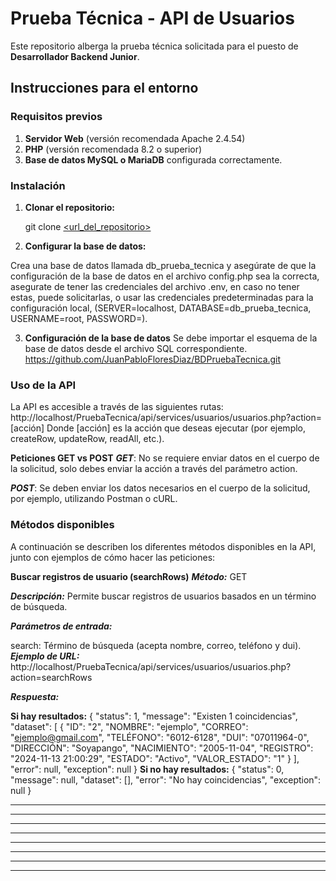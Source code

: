 # Prueba Técnica - API de Usuarios

Este repositorio alberga la prueba técnica solicitada para el puesto de **Desarrollador Backend Junior**.

## Instrucciones para el entorno

### Requisitos previos

1. **Servidor Web** (versión recomendada Apache 2.4.54)
2. **PHP** (versión recomendada 8.2 o superior)
3. **Base de datos MySQL o MariaDB** configurada correctamente.

### Instalación

1. **Clonar el repositorio:**

   git clone [<url_del_repositorio>](https://github.com/JuanPabloFloresDiaz/PruebaTecnica.git)
2. **Configurar la base de datos:**

Crea una base de datos llamada db_prueba_tecnica y asegúrate de que la configuración de la base de datos en el archivo config.php sea la correcta, asegurate de tener las credenciales del archivo .env, en caso no tener estas, puede solicitarlas, o usar las credenciales predeterminadas para la configuración local, (SERVER=localhost, DATABASE=db_prueba_tecnica, USERNAME=root, PASSWORD=).

3. **Configuración de la base de datos**
Se debe importar el esquema de la base de datos desde el archivo SQL correspondiente.
https://github.com/JuanPabloFloresDiaz/BDPruebaTecnica.git

### Uso de la API
La API es accesible a través de las siguientes rutas:
http://localhost/PruebaTecnica/api/services/usuarios/usuarios.php?action=[acción]
Donde [acción] es la acción que deseas ejecutar (por ejemplo, createRow, updateRow, readAll, etc.).

**Peticiones GET vs POST**
***GET***: No se requiere enviar datos en el cuerpo de la solicitud, solo debes enviar la acción a través del parámetro action.

***POST***: Se deben enviar los datos necesarios en el cuerpo de la solicitud, por ejemplo, utilizando Postman o cURL.

### Métodos disponibles
A continuación se describen los diferentes métodos disponibles en la API, junto con ejemplos de cómo hacer las peticiones:

**Buscar registros de usuario (searchRows)**
***Método:*** GET

***Descripción:*** Permite buscar registros de usuarios basados en un término de búsqueda.

***Parámetros de entrada:***

search: Término de búsqueda (acepta nombre, correo, teléfono y dui).
***Ejemplo de URL:***
http://localhost/PruebaTecnica/api/services/usuarios/usuarios.php?action=searchRows

***Respuesta:***

**Si hay resultados:**
{
    "status": 1,
    "message": "Existen 1 coincidencias",
    "dataset": [
        {
            "ID": "2",
            "NOMBRE": "ejemplo",
            "CORREO": "ejemplo@gmail.com",
            "TELÉFONO": "6012-6128",
            "DUI": "07011964-0",
            "DIRECCIÓN": "Soyapango",
            "NACIMIENTO": "2005-11-04",
            "REGISTRO": "2024-11-13 21:00:29",
            "ESTADO": "Activo",
            "VALOR_ESTADO": "1"
        }
    ],
    "error": null,
    "exception": null
}
**Si no hay resultados:**
{
    "status": 0,
    "message": null,
    "dataset": [],
    "error": "No hay coincidencias",
    "exception": null
}

** **
** **
** **
** **
** **
** **
** **
** **